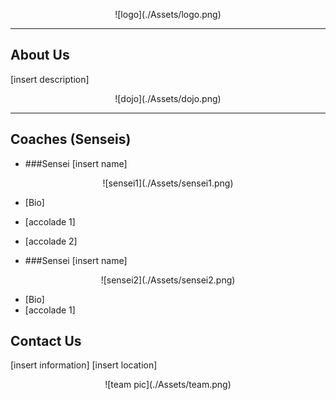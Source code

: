 <p align="center">
![logo](./Assets/logo.png)
</p>

---
## About Us
[insert description]

<p align="center">
![dojo](./Assets/dojo.png)
</p>


--- 
## Coaches (Senseis)

* ###Sensei [insert name]

<p align="center">
![sensei1](./Assets/sensei1.png)
</p>

  * [Bio]
  * [accolade 1]
  * [accolade 2]
  
* ###Sensei [insert name]

<p align="center">
![sensei2](./Assets/sensei2.png)
</p>

  * [Bio]
  * [accolade 1]

## Contact Us
[insert information]
[insert location]

<p align="center">
![team pic](./Assets/team.png)
</p>
